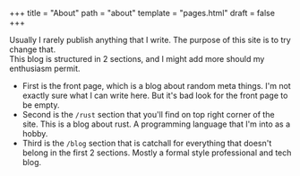 +++
title = "About"
path = "about"
template = "pages.html"
draft = false
+++


Usually I rarely publish anything that I write. The purpose of this site is to try change that. \
This blog is structured in 2 sections, and I might add more should my enthusiasm permit. 
 * First is the front page, which is a blog about random meta things. I'm not exactly sure what I can write here. But it's bad look for the front page to be empty. 
 * Second is the `/rust` section that you'll find on top right corner of the site. This is a blog about rust. A programming language that I'm into as a hobby.
 * Third is the `/blog` section that is catchall for everything that doesn't belong in the first 2 sections. Mostly a formal style professional and tech blog. 